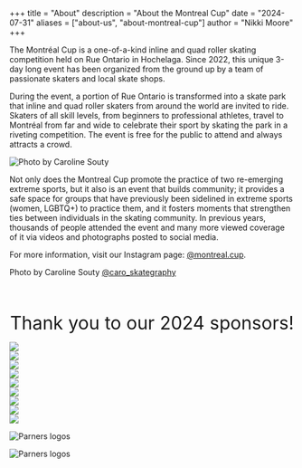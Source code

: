 +++
title = "About"
description = "About the Montreal Cup"
date = "2024-07-31"
aliases = ["about-us", "about-montreal-cup"]
author = "Nikki Moore"
+++

The Montréal Cup is a one-of-a-kind inline and quad roller skating competition held on Rue Ontario in Hochelaga. Since 2022, this unique 3-day long event has been organized from the ground up by a team of passionate skaters and local skate shops. 

During the event, a portion of Rue Ontario is transformed into a skate park that inline and quad roller skaters from around the world are invited to ride. Skaters of all skill levels, from beginners to professional athletes, travel to Montréal from far and wide to celebrate their sport by skating the park in a riveting competition. The event is free for the public to attend and always attracts a crowd. 

![Photo by Caroline Souty](/img/20240908-carosouty-montrealcup--37.jpg)

Not only does the Montreal Cup promote the practice of two re-emerging extreme sports, but it also is an event that builds community; it provides a safe space for groups that have previously been sidelined in extreme sports (women, LGBTQ+) to practice them, and it fosters moments that strengthen ties between individuals in the skating community. In previous years, thousands of people attended the event and many more viewed coverage of it via videos and photographs posted to social media.

For more information, visit our Instagram page: [@montreal.cup](https://www.instagram.com/montreal.cup/?hl=en).

Photo by Caroline Souty [@caro_skategraphy](https://www.instagram.com/caro_skategraphy/?hl=en)

<!--
<div class="mobileHide">
    <p style="text-align: center">
        <font size="+3"> Co-organizers </font>
    </p>    
</div>

<div class="hide-on-desktop">
    <p style="text-align: center">
        <font size="+2"> Co-organizers </font>
    </p>        
</div>
-->

</br>
</br>

<div class="mobileHide">
    <p style="text-align: center">
        <font size="+3"> Thank you to our 2024 sponsors! </font>
    </p>    
</div>

<div class="hide-on-desktop">
    <p style="text-align: center">
        <font size="+2"> Thank you to our 2024 sponsors! </font>
    </p>        
</div>

<div class="container_coorg">
	<div class="mybutton"> <a href="https://solo-inline.com/"><img src="/img/sponsorlogos/BoutiqueSoloInline.png"></a> </div> 
    <div class="mybutton"> <a href="https://hochelaga.ca/"><img src="/img/sponsorlogos/Hochelaga2.png"></a> </div>
</div>

<!--
<div class="mobileHide">
    <p style="text-align: center">
        <font size="+3"> Main Sponsors </font>
    </p>    
</div>

<div class="hide-on-desktop">
    <p style="text-align: center">
        <font size="+2"> Main Sponsors </font>
    </p>        
</div>
-->

<div class="container_sponsors3">
	<div class="mybutton"> <a href="https://aciervulcan.com/"><img src="/img/sponsorlogos/AcierVulcan.png"> </a>  </div>
    <div class="mybutton"> <a href="https://www.rollerblade.com/canada/"><img src="/img/sponsorlogos/Rollerblade_resized.png"> </a> </div>
    <div class="mybutton"> <a href="https://riedellskates.com/"><img src="/img/sponsorlogos/Riedell_resized.png"> </a> </div>
</div>

<div class="container_sponsors4">
	<div class="mybutton"> <a href="https://k2skates.com/"><img src="/img/sponsorlogos/K2_resized.png"> </a>  </div>
	<div class="mybutton"> <a href="https://www.lowlifemtl.com/"><img src="/img/sponsorlogos/Lowlife_resized.png"> </a>  </div>
    <div class="mybutton"> <a href="https://www.nitroskatesto.ca/"><img src="/img/sponsorlogos/Nitro_resized.png"> </a>  </div>
    <div class="mybutton"> <a href="https://thesadpeopleclub.com/"><img src="/img/sponsorlogos/SadPeopleClub_resized.png"> </a>  </div>
</div>

<style type="text/css">
        .mobileHide { display: inline;}
        /* Smartphone Portrait and Landscape */
        @media only screen
        and (min-device-width : 320px)
        and (max-device-width : 480px){  .mobileHide { display: none;}}
     </style>

<style type="text/css">
@media screen and (min-width: 481px) {
  .hide-on-desktop {
    display: none;
  }
}
 </style>

<!--
<div class="mobileHide">
    <p style="text-align: center">
        <font size="+3"> Sponsoring Partners </font>
    </p>    
</div>

<div class="hide-on-desktop">
    <p style="text-align: center">
        <font size="+2"> Sponsoring Partners </font>
    </p>        
</div>
-->

![Parners logos](/img/sponsorlogos/sponsoringpartners_grid.png "100%")

<!--
<div class="mobileHide">
    <p style="text-align: center">
        <font size="+3"> Partners </font>
    </p>    
</div>

<div class="hide-on-desktop">
    <p style="text-align: center">
        <font size="+2"> Partners </font>
    </p>        
</div>
-->

![Parners logos](/img/sponsorlogos/partners_logos.png "100%")

